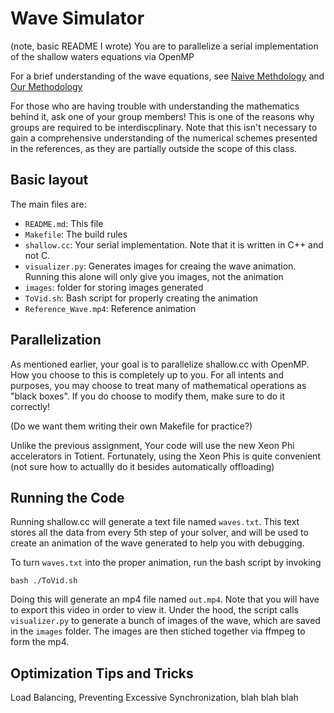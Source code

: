 # Wave Simulator
(note, basic README I wrote)
You are to parallelize a serial implementation of the shallow waters equations via OpenMP

For a brief understanding of the wave equations, see [Naive Methdology](https://www.mathworks.com/moler/exm/chapters/water.pdf)
and [Our Methodology](http://www.cscamm.umd.edu/tadmor/pub/central-schemes/Jiang-Tadmor.SISSC-98.pdf)

For those who are having trouble with understanding the mathematics behind it, ask one of your group members! This is one of the reasons why groups are
required to be interdiscplinary. Note that this isn't necessary to gain a comprehensive understanding of the numerical schemes presented in the references, 
as they are partially outside the scope of this class. 

## Basic layout

The main files are:

* `README.md`: This file
* `Makefile`: The build rules
* `shallow.cc`: Your serial implementation. Note that it is written in C++ and not C.  
* `visualizer.py`: Generates images for creaing the wave animation. Running this alone will only give you images, not the animation
* `images`: folder for storing images generated 
* `ToVid.sh`: Bash script for properly creating the animation
* `Reference_Wave.mp4`: Reference animation

## Parallelization

As mentioned earlier, your goal is to parallelize shallow.cc with OpenMP. How you choose to this is completely up to you. 
For all intents and purposes, you may choose to treat many of mathematical operations as "black boxes". If you do choose to 
modify them, make sure to do it correctly! 

(Do we want them writing their own Makefile for practice?)

Unlike the previous assignment, Your code will use the new Xeon Phi accelerators in Totient. Fortunately, using the Xeon Phis is quite convenient
(not sure how to actuallly do it besides automatically offloading)

## Running the Code 
Running shallow.cc will generate a text file named `waves.txt`. This text stores all the data from every 5th step of your solver, and will be used to create
an animation of the wave generated to help you with debugging. 

To turn `waves.txt` into the proper animation, run the bash script by invoking

    bash ./ToVid.sh

Doing this will generate an mp4 file named `out.mp4`. Note that you will have to export this video in order to view it. Under the hood, the script calls
`visualizer.py` to generate a bunch of images of the wave, which are saved in the `images` folder. The images are then stiched together via ffmpeg to form 
the mp4. 

## Optimization Tips and Tricks
Load Balancing, Preventing Excessive Synchronization, blah blah blah
